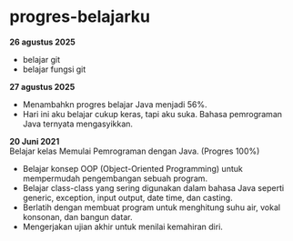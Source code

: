 # progres-belajarku

**26 agustus 2025**<br>
* belajar git <br>
* belajar fungsi git

**27 agustus 2025**<br>
* Menambahkn progres belajar Java menjadi 56%.
* Hari ini aku belajar cukup keras, tapi aku suka. Bahasa pemrograman Java ternyata mengasyikkan.

 **20 Juni 2021**<br>
Belajar kelas Memulai Pemrograman dengan Java. (Progres 100%)
* Belajar konsep OOP (Object-Oriented Programming) untuk mempermudah pengembangan sebuah program.
* Belajar class-class yang sering digunakan dalam bahasa Java seperti generic, exception, input output, date time, dan casting.
* Berlatih dengan membuat program untuk menghitung suhu air, vokal konsonan, dan bangun datar.
* Mengerjakan ujian akhir untuk menilai kemahiran diri.
